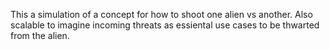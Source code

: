 This a simulation of a concept for how to shoot one alien vs another. Also scalable to imagine incoming threats as essiental use cases to be thwarted from the alien.
